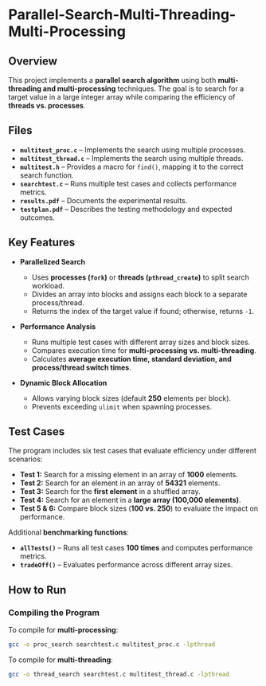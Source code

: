 # Parallel-Search-Multi-Threading-Multi-Processing

## **Overview**
This project implements a **parallel search algorithm** using both **multi-threading and multi-processing** techniques. The goal is to search for a target value in a large integer array while comparing the efficiency of **threads vs. processes**.

## **Files**
- **`multitest_proc.c`** – Implements the search using multiple processes.
- **`multitest_thread.c`** – Implements the search using multiple threads.
- **`multitest.h`** – Provides a macro for `find()`, mapping it to the correct search function.
- **`searchtest.c`** – Runs multiple test cases and collects performance metrics.
- **`results.pdf`** – Documents the experimental results.
- **`testplan.pdf`** – Describes the testing methodology and expected outcomes.

## **Key Features**
- **Parallelized Search**  
  - Uses **processes (`fork`)** or **threads (`pthread_create`)** to split search workload.  
  - Divides an array into blocks and assigns each block to a separate process/thread.  
  - Returns the index of the target value if found; otherwise, returns `-1`.

- **Performance Analysis**  
  - Runs multiple test cases with different array sizes and block sizes.  
  - Compares execution time for **multi-processing vs. multi-threading**.  
  - Calculates **average execution time, standard deviation, and process/thread switch times**.

- **Dynamic Block Allocation**  
  - Allows varying block sizes (default **250** elements per block).  
  - Prevents exceeding `ulimit` when spawning processes.

## **Test Cases**
The program includes six test cases that evaluate efficiency under different scenarios:
- **Test 1:** Search for a missing element in an array of **1000** elements.
- **Test 2:** Search for an element in an array of **54321** elements.
- **Test 3:** Search for the **first element** in a shuffled array.
- **Test 4:** Search for an element in a **large array (100,000 elements)**.
- **Test 5 & 6:** Compare block sizes (**100 vs. 250**) to evaluate the impact on performance.

Additional **benchmarking functions**:
- **`allTests()`** – Runs all test cases **100 times** and computes performance metrics.
- **`tradeOff()`** – Evaluates performance across different array sizes.

## **How to Run**
### **Compiling the Program**
To compile for **multi-processing**:
```sh
gcc -o proc_search searchtest.c multitest_proc.c -lpthread
```
To compile for **multi-threading**:
```sh
gcc -o thread_search searchtest.c multitest_thread.c -lpthread
```
